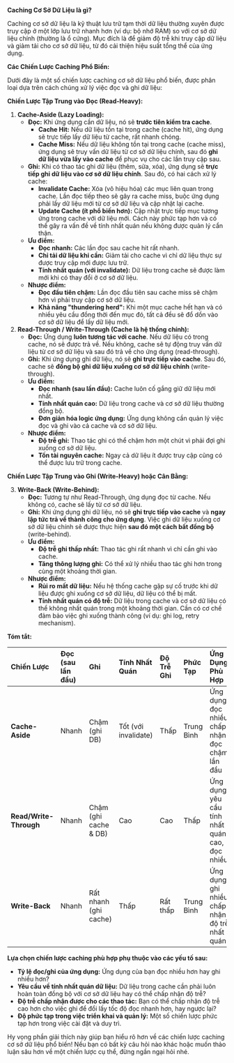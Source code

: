 **Caching Cơ Sở Dữ Liệu là gì?**

Caching cơ sở dữ liệu là kỹ thuật lưu trữ tạm thời dữ liệu thường xuyên được truy cập ở một lớp lưu trữ nhanh hơn (ví dụ: bộ nhớ RAM) so với cơ sở dữ liệu chính (thường là ổ cứng). Mục đích là để giảm độ trễ khi truy cập dữ liệu và giảm tải cho cơ sở dữ liệu, từ đó cải thiện hiệu suất tổng thể của ứng dụng.

**Các Chiến Lược Caching Phổ Biến:**

Dưới đây là một số chiến lược caching cơ sở dữ liệu phổ biến, được phân loại dựa trên cách chúng xử lý việc đọc và ghi dữ liệu:

**Chiến Lược Tập Trung vào Đọc (Read-Heavy):**

1. **Cache-Aside (Lazy Loading):**
   - **Đọc:** Khi ứng dụng cần dữ liệu, nó sẽ **trước tiên kiểm tra cache**.
     - **Cache Hit:** Nếu dữ liệu tồn tại trong cache (cache hit), ứng dụng sẽ trực tiếp lấy dữ liệu từ cache, rất nhanh chóng.
     - **Cache Miss:** Nếu dữ liệu không tồn tại trong cache (cache miss), ứng dụng sẽ truy vấn dữ liệu từ cơ sở dữ liệu chính, sau đó **ghi dữ liệu vừa lấy vào cache** để phục vụ cho các lần truy cập sau.
   - **Ghi:** Khi có thao tác ghi dữ liệu (thêm, sửa, xóa), ứng dụng sẽ **trực tiếp ghi dữ liệu vào cơ sở dữ liệu chính**. Sau đó, có hai cách xử lý cache:
     - **Invalidate Cache:** Xóa (vô hiệu hóa) các mục liên quan trong cache. Lần đọc tiếp theo sẽ gây ra cache miss, buộc ứng dụng phải lấy dữ liệu mới từ cơ sở dữ liệu và cập nhật lại cache.
     - **Update Cache (ít phổ biến hơn):** Cập nhật trực tiếp mục tương ứng trong cache với dữ liệu mới. Cách này phức tạp hơn và có thể gây ra vấn đề về tính nhất quán nếu không được quản lý cẩn thận.
   - **Ưu điểm:**
     - **Đọc nhanh:** Các lần đọc sau cache hit rất nhanh.
     - **Chỉ tải dữ liệu khi cần:** Giảm tải cho cache vì chỉ dữ liệu thực sự được truy cập mới được lưu trữ.
     - **Tính nhất quán (với invalidate):** Dữ liệu trong cache sẽ được làm mới khi có thay đổi ở cơ sở dữ liệu.
   - **Nhược điểm:**
     - **Đọc đầu tiên chậm:** Lần đọc đầu tiên sau cache miss sẽ chậm hơn vì phải truy cập cơ sở dữ liệu.
     - **Khả năng "thundering herd":** Khi một mục cache hết hạn và có nhiều yêu cầu đồng thời đến mục đó, tất cả đều sẽ đổ dồn vào cơ sở dữ liệu để lấy dữ liệu mới.
2. **Read-Through / Write-Through (Cache là hệ thống chính):**
   - **Đọc:** Ứng dụng **luôn tương tác với cache**. Nếu dữ liệu có trong cache, nó sẽ được trả về. Nếu không, cache sẽ tự động truy vấn dữ liệu từ cơ sở dữ liệu và sau đó trả về cho ứng dụng (read-through).
   - **Ghi:** Khi ứng dụng ghi dữ liệu, nó sẽ **ghi trực tiếp vào cache**. Sau đó, cache sẽ **đồng bộ ghi dữ liệu xuống cơ sở dữ liệu chính** (write-through).
   - **Ưu điểm:**
     - **Đọc nhanh (sau lần đầu):** Cache luôn cố gắng giữ dữ liệu mới nhất.
     - **Tính nhất quán cao:** Dữ liệu trong cache và cơ sở dữ liệu thường đồng bộ.
     - **Đơn giản hóa logic ứng dụng:** Ứng dụng không cần quản lý việc đọc và ghi vào cả cache và cơ sở dữ liệu.
   - **Nhược điểm:**
     - **Độ trễ ghi:** Thao tác ghi có thể chậm hơn một chút vì phải đợi ghi xuống cơ sở dữ liệu.
     - **Tốn tài nguyên cache:** Ngay cả dữ liệu ít được truy cập cũng có thể được lưu trữ trong cache.

**Chiến Lược Tập Trung vào Ghi (Write-Heavy) hoặc Cân Bằng:**

3. **Write-Back (Write-Behind):**
   - **Đọc:** Tương tự như Read-Through, ứng dụng đọc từ cache. Nếu không có, cache sẽ lấy từ cơ sở dữ liệu.
   - **Ghi:** Khi ứng dụng ghi dữ liệu, nó sẽ **ghi trực tiếp vào cache** và **ngay lập tức trả về thành công cho ứng dụng**. Việc ghi dữ liệu xuống cơ sở dữ liệu chính sẽ được thực hiện **sau đó một cách bất đồng bộ** (write-behind).
   - **Ưu điểm:**
     - **Độ trễ ghi thấp nhất:** Thao tác ghi rất nhanh vì chỉ cần ghi vào cache.
     - **Tăng thông lượng ghi:** Có thể xử lý nhiều thao tác ghi hơn trong cùng một khoảng thời gian.
   - **Nhược điểm:**
     - **Rủi ro mất dữ liệu:** Nếu hệ thống cache gặp sự cố trước khi dữ liệu được ghi xuống cơ sở dữ liệu, dữ liệu có thể bị mất.
     - **Tính nhất quán có độ trễ:** Dữ liệu trong cache và cơ sở dữ liệu có thể không nhất quán trong một khoảng thời gian. Cần có cơ chế đảm bảo việc ghi xuống thành công (ví dụ: ghi log, retry mechanism).

**Tóm tắt:**

| Chiến Lược             | Đọc (sau lần đầu) | Ghi                   | Tính Nhất Quán       | Độ Trễ Ghi | Phức Tạp   | Ứng Dụng Phù Hợp                               |
| :--------------------- | :---------------- | :-------------------- | :------------------- | :--------- | :--------- | :--------------------------------------------- |
| **Cache-Aside**        | Nhanh             | Chậm (ghi DB)         | Tốt (với invalidate) | Thấp       | Trung Bình | Ứng dụng đọc nhiều, chấp nhận đọc chậm lần đầu |
| **Read/Write-Through** | Nhanh             | Chậm (ghi cache & DB) | Cao                  | Cao        | Thấp       | Ứng dụng yêu cầu tính nhất quán cao, đọc nhiều |
| **Write-Back**         | Nhanh             | Rất nhanh (ghi cache) | Thấp                 | Rất thấp   | Trung Bình | Ứng dụng ghi nhiều, chấp nhận độ trễ nhất quán |

**Lựa chọn chiến lược caching phù hợp phụ thuộc vào các yếu tố sau:**

- **Tỷ lệ đọc/ghi của ứng dụng:** Ứng dụng của bạn đọc nhiều hơn hay ghi nhiều hơn?
- **Yêu cầu về tính nhất quán dữ liệu:** Dữ liệu trong cache cần phải luôn hoàn toàn đồng bộ với cơ sở dữ liệu hay có thể chấp nhận độ trễ?
- **Độ trễ chấp nhận được cho các thao tác:** Bạn có thể chấp nhận độ trễ cao hơn cho việc ghi để đổi lấy tốc độ đọc nhanh hơn, hay ngược lại?
- **Độ phức tạp trong việc triển khai và quản lý:** Một số chiến lược phức tạp hơn trong việc cài đặt và duy trì.

Hy vọng phần giải thích này giúp bạn hiểu rõ hơn về các chiến lược caching cơ sở dữ liệu phổ biến\! Nếu bạn có bất kỳ câu hỏi nào khác hoặc muốn thảo luận sâu hơn về một chiến lược cụ thể, đừng ngần ngại hỏi nhé.

